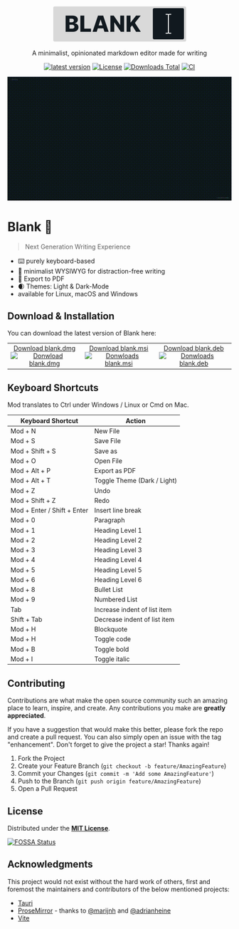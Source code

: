 <!-- packages -->

[downloads-shield]: https://img.shields.io/github/downloads/FPurchess/blank/total
[macos-shield]: https://api.iconify.design/logos/macos.svg
[macos-pkg]: https://github.com/FPurchess/blank/releases/download/v0.2.0/blank_0.2.0_x64.dmg
[windows-shield]: https://api.iconify.design/logos/microsoft-windows.svg
[windows-pkg]: https://github.com/FPurchess/blank/releases/download/v0.2.0/blank_0.2.0_x64_en-US.msi
[linux-deb-shield]: https://api.iconify.design/logos/linux-tux.svg
[linux-deb-pkg]: https://github.com/FPurchess/blank/releases/download/v0.2.0/blank_0.2.0_amd64.deb

<p align="center">
  <a href="https://github.com/FPurchess/blank">
    <img src="images/logo.svg" alt="Blank Logo" width="299">
  </a>
</p>
<p align="center">
  A minimalist, opinionated markdown editor made for writing
</p>
<p align="center">
  <a href="https://github.com/FPurchess/blank/releases"><img src="https://badge.fury.io/gh/fpurchess%2Fblank.svg" alt="latest version"></a>
  <a href="https://github.com/FPurchess/blank/blob/master/LICENSE"><img src="https://img.shields.io/github/license/FPurchess/blank.svg" alt="License"></a>
  <a href="https://img.shields.io/github/downloads/FPurchess/blank/total"><img src="https://img.shields.io/github/downloads/FPurchess/blank/total.svg" alt="Downloads Total"></a>
  <a href="https://github.com/FPurchess/blank/actions/workflows/test.yml"><img src="https://github.com/FPurchess/blank/actions/workflows/test.yml/badge.svg?branch=dev" alt="CI"></a>
</p>

<p align="center">
  <img src="images/screenshot.gif" alt="Blank Logo">
</p>

# Blank :thought_balloon:

> Next Generation Writing Experience

- :keyboard: purely keyboard-based
- :pear: minimalist WYSIWYG for distraction-free writing
- :page_with_curl: Export to PDF
- :waxing_crescent_moon: Themes: Light & Dark-Mode
- available for Linux, macOS and Windows

## Download & Installation

You can download the latest version of Blank here:

<table width="100%">
  <tr>
    <td align="center">
      <a href="https://github.com/FPurchess/blank/releases/download/v0.2.0/blank_0.2.0_x64.dmg">
        Download blank.dmg<br/>
        <img src="https://api.iconify.design/logos/macos.svg" alt="Donwload blank.dmg" height="100" width="120" /><br/>
      </a>
    </td>
    <td align="center">
      <a href="https://github.com/FPurchess/blank/releases/download/v0.2.0/blank_0.2.0_x64_en-US.msi">
        Download blank.msi<br/>
        <img src="https://api.iconify.design/logos/microsoft-windows.svg" alt="Donwloads blank.msi"  height="100" width="120" /><br/>
      </a>
    </td>
    <td align="center">
      <a href="https://github.com/FPurchess/blank/releases/download/v0.2.0/blank_0.2.0_amd64.deb">
        Download blank.deb<br/>
        <img src="https://api.iconify.design/logos/linux-tux.svg" alt="Donwloads blank.deb" height="100" width="120" />
      </a>
    </td>
  </tr>
</table>

## Keyboard Shortcuts

Mod translates to Ctrl under Windows / Linux or Cmd on Mac.

| Keyboard Shortcut           | Action                       |
| --------------------------- | ---------------------------- |
| Mod + N                     | New File                     |
| Mod + S                     | Save File                    |
| Mod + Shift + S             | Save as                      |
| Mod + O                     | Open File                    |
| Mod + Alt + P               | Export as PDF                |
| Mod + Alt + T               | Toggle Theme (Dark / Light)  |
| Mod + Z                     | Undo                         |
| Mod + Shift + Z             | Redo                         |
| Mod + Enter / Shift + Enter | Insert line break            |
| Mod + 0                     | Paragraph                    |
| Mod + 1                     | Heading Level 1              |
| Mod + 2                     | Heading Level 2              |
| Mod + 3                     | Heading Level 3              |
| Mod + 4                     | Heading Level 4              |
| Mod + 5                     | Heading Level 5              |
| Mod + 6                     | Heading Level 6              |
| Mod + 8                     | Bullet List                  |
| Mod + 9                     | Numbered List                |
| Tab                         | Increase indent of list item |
| Shift + Tab                 | Decrease indent of list item |
| Mod + H                     | Blockquote                   |
| Mod + H                     | Toggle code                  |
| Mod + B                     | Toggle bold                  |
| Mod + I                     | Toggle italic                |

## Contributing

Contributions are what make the open source community such an amazing place to learn, inspire, and create. Any contributions you make are **greatly appreciated**.

If you have a suggestion that would make this better, please fork the repo and create a pull request. You can also simply open an issue with the tag "enhancement".
Don't forget to give the project a star! Thanks again!

1. Fork the Project
2. Create your Feature Branch (`git checkout -b feature/AmazingFeature`)
3. Commit your Changes (`git commit -m 'Add some AmazingFeature'`)
4. Push to the Branch (`git push origin feature/AmazingFeature`)
5. Open a Pull Request

## License

Distributed under the [**MIT License**](LICENSE).

[![FOSSA Status](https://app.fossa.io/api/projects/git%2Bgithub.com%2FFPurchess%2Fblank.svg?type=large)](https://app.fossa.io/projects/git%2Bgithub.com%2FFPurchess%2Fblank?ref=badge_large)

## Acknowledgments

This project would not exist without the hard work of others, first and foremost the maintainers and contributors of the below mentioned projects:

- [Tauri](https://tauri.app/)
- [ProseMirror](https://github.com/ProseMirror/) - thanks to [@marijnh](https://github.com/marijnh) and [@adrianheine](https://github.com/adrianheine)
- [Vite](https://github.com/vitejs/vite)
